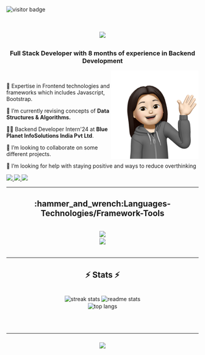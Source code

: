 ![visitor badge](https://visitor-badge.laobi.icu/badge?page_id=jwenjian.visitor-badge&left_text=MyPageVisitors)

<h1 align="center">
    <img src="https://readme-typing-svg.herokuapp.com/?font=Righteous&size=35&font+color=yellow&center=true&vCenter=true&width=500&height=70&duration=4000&lines=Hi+There!+👋;+I'm+Pragya+Singh!;" />
</h1>

<h3 align="center">Full Stack Developer with 8 months of experience in Backend Development </h3>
<!-- <img align="right" alt="coding" width="200" src="https://github.com/ananyaa01/ananyaa01/blob/main/Images/codercat1.png"> -->
<img align="right" alt="coding" width="230" src="https://github.com/pragyasingh-29/pragyasingh-29/blob/main/Images/Image%202.png">



<br/>

<div align="left">
 
 🔭 Expertise in Frontend technologies and frameworks which includes Javascript, Bootstrap.
 
 🌱 I’m currently revising concepts of **Data Structures & Algorithms.**

 👩‍💻 Backend Developer Intern'24 at **Blue Planet InfoSolutions India Pvt Ltd**.
 
 👯 I’m looking to collaborate on some different projects.
 
 🤔 I’m looking for help with staying positive and ways to reduce overthinking
 
 </div>
 
<div align="left"> 
  <a href="mailto:pragyaaa.singh22@gmail.com">
    <img src="https://img.shields.io/badge/Gmail-333333?style=for-the-badge&logo=gmail&logoColor=red" />
  </a>
  <a href="https://www.linkedin.com/in/pragya-singh-093507253/" target="_blank">
    <img src="https://img.shields.io/badge/LinkedIn-0077B5?style=for-the-badge&logo=linkedin&logoColor=white" target="_blank" />
  </a>
  <a href="leetcode.com/u/pragyaa09__/" target="_blank">
    <img src="https://img.shields.io/badge/LeetCode-0077B5?style=for-the-badge&logo=leetcode&logoColor=yellow&color=gray" target="_blank" />
  </a>
 
</div>

 <hr/>
 
<h2 align="center">:hammer_and_wrench:Languages-Technologies/Framework-Tools</h2>
<br/>
<div align="center">
    <img src="https://skillicons.dev/icons?i=html,css,bootstrap,javascript,mysql,php" /><br>
    <img src="https://skillicons.dev/icons?i=mongodb,react,nodejs,express,java,vscode,bitbucket,git,github" />
</div>

<br/>
<hr/>

<h2 align="center">⚡ Stats ⚡</h2>
<br>
<div align=center>
  <img width=390 src="https://streak-stats.demolab.com/?user=pragyasingh-29&count_private=true&theme=material-palenight&border_radius=10" alt="streak stats"/>
  <img width=390 src="https://github-readme-stats.vercel.app/api?username=pragyasingh-29&show_icons=true&h&count_private=true&theme=material-palenight&border_radius=10" alt="readme stats" />
  <br/>
  <img width=325 align="center" src="https://github-readme-stats-salesp07.vercel.app/api/top-langs/?username=pragyasingh-29&hide=HTML&langs_count=8&layout=compact&theme=material-palenight&border_radius=10&size_weight=0.5&count_weight=0.5&exclude_repo=github-readme-stats" alt="top langs" />
</div>

<br/><br/>
<hr/>

<h3 align="center">
    <img src="https://readme-typing-svg.herokuapp.com/?font=Righteous&size=25&center=true&vCenter=true&width=500&height=70&duration=4000&lines=Thanks+for+visiting!+✌️;+Shoot+me+a+message+on+Linkedin!:)">
</h3>

<br/>



